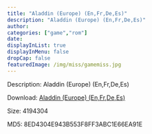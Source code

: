 ```yaml
---
title: "Aladdin (Europe) (En,Fr,De,Es)"
description: "Aladdin (Europe) (En,Fr,De,Es)"
author: 
categories: ["game","rom"]
date: 
displayInList: true
displayInMenu: false
dropCap: false
featuredImage: /img/miss/gamemiss.jpg
---
```


Description: Aladdin (Europe) (En,Fr,De,Es)

Download: <a style="text-decoration:underline;" href="https://mega.nz/#!reZQha7T!mxqkUqTWOTW5NlZSOanDPW2grL3lcCWSqtLYsBPKdj8" target = "_blank" rel = "nofollow" > Aladdin (Europe) (En,Fr,De,Es)</a>

Size: 4194304

MD5: 8ED4304E943B553F8FF3ABC1E66EA91E

